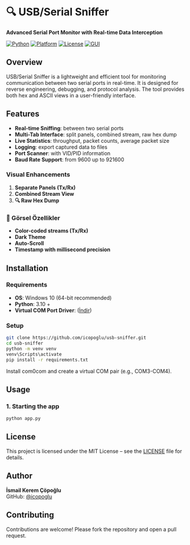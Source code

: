 # 🔍 USB/Serial Sniffer

**Advanced Serial Port Monitor with Real-time Data Interception**

[![Python](https://img.shields.io/badge/Python-3.7+-blue.svg)](https://www.python.org/downloads/)
[![Platform](https://img.shields.io/badge/Platform-Windows-green.svg)](https://www.microsoft.com/windows)
[![License](https://img.shields.io/badge/License-MIT-yellow.svg)](LICENSE)
[![GUI](https://img.shields.io/badge/GUI-Tkinter-orange.svg)](https://docs.python.org/3/library/tkinter.html)

## Overview

USB/Serial Sniffer is a lightweight and efficient tool for monitoring communication between two serial ports in real-time.
It is designed for reverse engineering, debugging, and protocol analysis. The tool provides both hex and ASCII views in a user-friendly interface.

## Features

- **Real-time Sniffing**: between two serial ports
- **Multi-Tab Interface**: split panels, combined stream, raw hex dump
- **Live Statistics**: throughput, packet counts, average packet size
- **Logging**: export captured data to files
- **Port Scanner**: with VID/PID information
- **Baud Rate Support**: from 9600 up to 921600

### Visual Enhancements
1. **Separate Panels (Tx/Rx)**
2. **Combined Stream View**
3. **🔍 Raw Hex Dump**

### 🎨 Görsel Özellikler
- **Color-coded streams (Tx/Rx)**
- **Dark Theme**
- **Auto-Scroll**
- **Timestamp with millisecond precision**

## Installation

### Requirements
- **OS**: Windows 10 (64-bit recommended)
- **Python**: 3.10 + 
- **Virtual COM Port Driver**: ([İndir](http://com0com.sourceforge.net/))

### Setup
```bash
git clone https://github.com/icopoglu/usb-sniffer.git
cd usb-sniffer
python -m venv venv
venv\Scripts\activate
pip install -r requirements.txt
```
Install com0com and create a virtual COM pair (e.g., COM3-COM4).


## Usage

### 1. Starting the app
```bash
python app.py
```

## License
This project is licensed under the MIT License – see the [LICENSE](LICENSE) file for details.

## Author
**İsmail Kerem Çöpoğlu**  
GitHub: [@icopoglu](https://github.com/icopoglu)

## Contributing
Contributions are welcome! Please fork the repository and open a pull request.